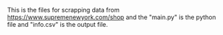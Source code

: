 This is the files for scrapping data from https://www.supremenewyork.com/shop and the "main.py" is the python file and "info.csv" is the output file.
